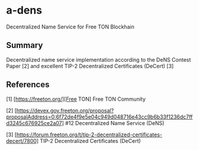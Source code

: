 # a-dens

Decentralized Name Service for Free TON Blockhain

## Summary

Decentralized name service implementation according to the DeNS Contest Paper [2] and excellent TIP-2 Decentralized Certificates (DeCert) [3]

## References

[1]  [https://freeton.org/][Free TON]  Free TON Community

[2]  [https://devex.gov.freeton.org/proposal?proposalAddress=0:6f72de4f9e5e04c949d048716e43cc9b6b33f1236dc7ffd3245c676925ce2a07] #12 Decentralized Name Service (DeNS)

[3]  [https://forum.freeton.org/t/tip-2-decentralized-certificates-decert/7800] TIP-2 Decentralized Certificates (DeCert)

